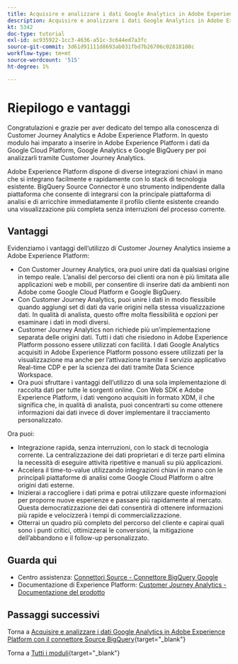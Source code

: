 ```yaml
---
title: Acquisire e analizzare i dati Google Analytics in Adobe Experience Platform con il connettore Source BigQuery - Riepilogo
description: Acquisire e analizzare i dati Google Analytics in Adobe Experience Platform con il connettore Source BigQuery - Riepilogo
kt: 5342
doc-type: tutorial
exl-id: ac935922-1cc3-4636-a51c-3c644ed7a3fc
source-git-commit: 3d61d91111d8693ab031fbd7b26706c02818108c
workflow-type: tm+mt
source-wordcount: '515'
ht-degree: 1%

---
```


# Riepilogo e vantaggi

Congratulazioni e grazie per aver dedicato del tempo alla conoscenza di Customer Journey Analytics e Adobe Experience Platform.
In questo modulo hai imparato a inserire in Adobe Experience Platform i dati da Google Cloud Platform, Google Analytics e Google BigQuery per poi analizzarli tramite Customer Journey Analytics.

Adobe Experience Platform dispone di diverse integrazioni chiavi in mano che si integrano facilmente e rapidamente con lo stack di tecnologia esistente. BigQuery Source Connector è uno strumento indipendente dalla piattaforma che consente di integrarsi con la principale piattaforma di analisi e di arricchire immediatamente il profilo cliente esistente creando una visualizzazione più completa senza interruzioni del processo corrente.

## Vantaggi

Evidenziamo i vantaggi dell’utilizzo di Customer Journey Analytics insieme a Adobe Experience Platform:

- Con Customer Journey Analytics, ora puoi unire dati da qualsiasi origine in tempo reale. L’analisi del percorso dei clienti ora non è più limitata alle applicazioni web e mobili, per consentire di inserire dati da ambienti non Adobe come Google Cloud Platform e Google BigQuery.
- Con Customer Journey Analytics, puoi unire i dati in modo flessibile quando aggiungi set di dati da varie origini nella stessa visualizzazione dati. In qualità di analista, questo offre molta flessibilità e opzioni per esaminare i dati in modi diversi.
- Customer Journey Analytics non richiede più un’implementazione separata delle origini dati. Tutti i dati che risiedono in Adobe Experience Platform possono essere utilizzati con facilità. I dati Google Analytics acquisiti in Adobe Experience Platform possono essere utilizzati per la visualizzazione ma anche per l’attivazione tramite il servizio applicativo Real-time CDP e per la scienza dei dati tramite Data Science Workspace.
- Ora puoi sfruttare i vantaggi dell’utilizzo di una sola implementazione di raccolta dati per tutte le sorgenti online. Con Web SDK e Adobe Experience Platform, i dati vengono acquisiti in formato XDM, il che significa che, in qualità di analista, puoi concentrarti su come ottenere informazioni dai dati invece di dover implementare il tracciamento personalizzato.

Ora puoi:

- Integrazione rapida, senza interruzioni, con lo stack di tecnologia corrente. La centralizzazione dei dati proprietari e di terze parti elimina la necessità di eseguire attività ripetitive e manuali su più applicazioni.
- Accelera il time-to-value utilizzando integrazioni chiavi in mano con le principali piattaforme di analisi come Google Cloud Platform o altre origini dati esterne.
- Inizierai a raccogliere i dati prima e potrai utilizzare queste informazioni per proporre nuove esperienze e passare più rapidamente al mercato. Questa democratizzazione dei dati consentirà di ottenere informazioni più rapide e velocizzerà i tempi di commercializzazione.
- Otterrai un quadro più completo del percorso del cliente e capirai quali sono i punti critici, ottimizzerai le conversioni, la mitigazione dell’abbandono e il follow-up personalizzato.

## Guarda qui

- Centro assistenza: [Connettori Source - Connettore BigQuery Google](https://experienceleague.adobe.com/docs/experience-platform/sources/connectors/databases/bigquery.html)
- Documentazione di Experience Platform: [Customer Journey Analytics - Documentazione del prodotto](https://docs.adobe.com/content/help/it-IT/experience-cloud/user-guides/home.translate.html)

## Passaggi successivi

Torna a [Acquisire e analizzare i dati Google Analytics in Adobe Experience Platform con il connettore Source BigQuery](./customer-journey-analytics-bigquery-gcp.md){target="_blank"}

Torna a [Tutti i moduli](./../../../../overview.md){target="_blank"}
